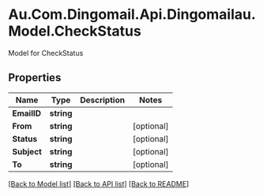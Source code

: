 # Au.Com.Dingomail.Api.Dingomailau.Model.CheckStatus
Model for CheckStatus

## Properties

Name | Type | Description | Notes
------------ | ------------- | ------------- | -------------
**EmailID** | **string** |  | 
**From** | **string** |  | [optional] 
**Status** | **string** |  | [optional] 
**Subject** | **string** |  | [optional] 
**To** | **string** |  | [optional] 

[[Back to Model list]](../README.md#documentation-for-models) [[Back to API list]](../README.md#documentation-for-api-endpoints) [[Back to README]](../README.md)

